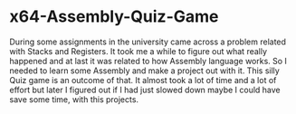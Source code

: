 # x64-Assembly-Quiz-Game
During some assignments in the university came across a problem related with Stacks and Registers. It took me a while to figure out what really happened and at last it was related to how Assembly language works. So I needed to learn some Assembly and make a project out with it. This silly Quiz game is an outcome of that. It almost took a lot of time and a lot of effort but later I figured out if I had just slowed down maybe I could have save some time, with this projects. 
